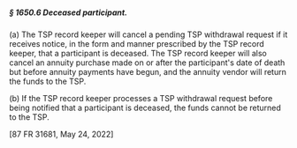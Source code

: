 ##### § 1650.6 Deceased participant. #####

(a) The TSP record keeper will cancel a pending TSP withdrawal request if it receives notice, in the form and manner prescribed by the TSP record keeper, that a participant is deceased. The TSP record keeper will also cancel an annuity purchase made on or after the participant's date of death but before annuity payments have begun, and the annuity vendor will return the funds to the TSP.

(b) If the TSP record keeper processes a TSP withdrawal request before being notified that a participant is deceased, the funds cannot be returned to the TSP.

[87 FR 31681, May 24, 2022]